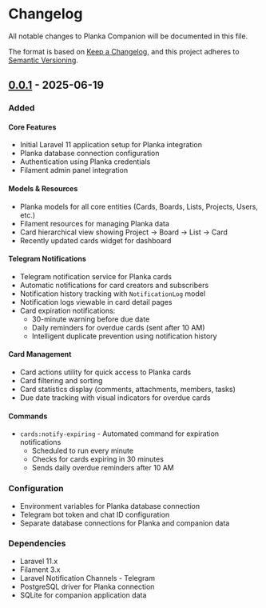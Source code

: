 # Changelog

All notable changes to Planka Companion will be documented in this file.

The format is based on [Keep a Changelog](https://keepachangelog.com/en/1.0.0/),
and this project adheres to [Semantic Versioning](https://semver.org/spec/v2.0.0.html).

## [0.0.1] - 2025-06-19

### Added

#### Core Features
- Initial Laravel 11 application setup for Planka integration
- Planka database connection configuration
- Authentication using Planka credentials
- Filament admin panel integration

#### Models & Resources
- Planka models for all core entities (Cards, Boards, Lists, Projects, Users, etc.)
- Filament resources for managing Planka data
- Card hierarchical view showing Project → Board → List → Card
- Recently updated cards widget for dashboard

#### Telegram Notifications
- Telegram notification service for Planka cards
- Automatic notifications for card creators and subscribers
- Notification history tracking with `NotificationLog` model
- Notification logs viewable in card detail pages
- Card expiration notifications:
  - 30-minute warning before due date
  - Daily reminders for overdue cards (sent after 10 AM)
  - Intelligent duplicate prevention using notification history

#### Card Management
- Card actions utility for quick access to Planka cards
- Card filtering and sorting
- Card statistics display (comments, attachments, members, tasks)
- Due date tracking with visual indicators for overdue cards

#### Commands
- `cards:notify-expiring` - Automated command for expiration notifications
  - Scheduled to run every minute
  - Checks for cards expiring in 30 minutes
  - Sends daily overdue reminders after 10 AM

### Configuration
- Environment variables for Planka database connection
- Telegram bot token and chat ID configuration
- Separate database connections for Planka and companion data

### Dependencies
- Laravel 11.x
- Filament 3.x
- Laravel Notification Channels - Telegram
- PostgreSQL driver for Planka connection
- SQLite for companion application data

[0.0.1]: https://github.com/nahime0/planka-companion/releases/tag/v0.0.1